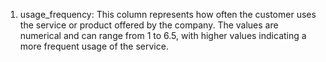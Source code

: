 1. usage_frequency: This column represents how often the customer uses the service or product offered by the company. The values are numerical and can range from 1 to 6.5, with higher values indicating a more frequent usage of the service.
